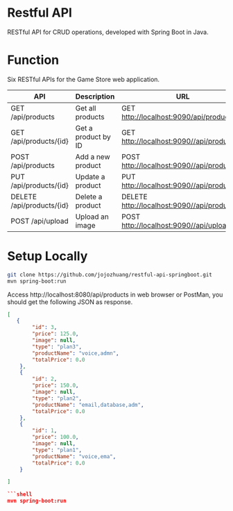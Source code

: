 # Restful API
RESTful API for CRUD operations, developed with Spring Boot in Java.

# Function
Six RESTful APIs for the Game Store web application.

API                       | Description         | URL
--------------------------|---------------------|--------------
GET /api/products         | Get all products    | GET [http://localhost:9090/api/products](http://localhost:8080/api/products)
GET /api/products/{id}    | Get a product by ID | GET [http://localhost:9090//api/products/1](http://localhost:8080/api/products/1)
POST /api/products        | Add a new product   | POST [http://localhost:9090//api/products](http://localhost:8080/api/products)
PUT /api/products/{id}    | Update a product    | PUT [http://localhost:9090//api/products/1](http://localhost:8080/api/products/1)
DELETE /api/products/{id} | Delete a product    | DELETE [http://localhost:9090//api/products/1](http://localhost:8080/api/products/1)
POST /api/upload          | Upload an image     | POST [http://localhost:9090//api/upload](http://localhost:8080/api/upload)

# Setup Locally
```bash
git clone https://github.com/jojozhuang/restful-api-springboot.git
mvn spring-boot:run
```
Access http://localhost:8080/api/products in web browser or PostMan, you should get the following JSON as response.
```json
[  
   {
        "id": 3,
        "price": 125.0,
        "image": null,
        "type": "plan3",
        "productName": "voice,admn",
        "totalPrice": 0.0
    },
    {
        "id": 2,
        "price": 150.0,
        "image": null,
        "type": "plan2",
        "productName": "email,database,adm",
        "totalPrice": 0.0
    },
    {
        "id": 1,
        "price": 100.0,
        "image": null,
        "type": "plan1",
        "productName": "voice,ema",
        "totalPrice": 0.0
    }

]

```shell
mvn spring-boot:run
```

